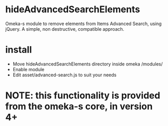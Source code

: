 # hideAdvancedSearchElements

Omeka-s module to remove elements from Items Advanced Search, using jQuery.
A simple, non destructive, compatible approach.

# install
- Move hideAdvancedSearchElements directory inside omeka /modules/ 
- Enable module
- Edit asset/advanced-search.js to suit your needs

# NOTE: this functionality is provided from the omeka-s core, in version 4+
